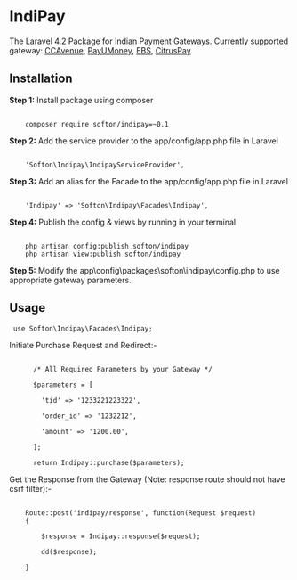 # IndiPay
The Laravel 4.2 Package for Indian Payment Gateways. Currently supported gateway: <a href="http://www.ccavenue.com/">CCAvenue</a>, <a href="https://www.payumoney.com/">PayUMoney</a>, <a href="https://www.ebs.in">EBS</a>, <a href="http://www.citruspay.com/">CitrusPay</a>

<h2>Installation</h2>
<b>Step 1:</b> Install package using composer
<pre><code>
    composer require softon/indipay=~0.1
</pre></code>

<b>Step 2:</b> Add the service provider to the app/config/app.php file in Laravel
<pre><code>
    'Softon\Indipay\IndipayServiceProvider',
</pre></code>

<b>Step 3:</b> Add an alias for the Facade to the app/config/app.php file in Laravel
<pre><code>
    'Indipay' => 'Softon\Indipay\Facades\Indipay',
</pre></code>

<b>Step 4:</b> Publish the config & views by running in your terminal
<pre><code>
    php artisan config:publish softon/indipay
	php artisan view:publish softon/indipay
</pre></code>

<b>Step 5:</b> Modify the app\config\packages\softon\indipay\config.php to use appropriate gateway parameters. 

<h2>Usage</h2>

<pre><code> use Softon\Indipay\Facades\Indipay;  </code></pre>
Initiate Purchase Request and Redirect:-
<pre><code> 
      /* All Required Parameters by your Gateway */
      
      $parameters = [
      
        'tid' => '1233221223322',
        
        'order_id' => '1232212',
        
        'amount' => '1200.00',
        
      ];
      
      return Indipay::purchase($parameters);
</code></pre>
Get the Response from the Gateway (Note: response route should not have csrf filter):-
<pre><code> 
    Route::post('indipay/response', function(Request $request)
	{
    
        $response = Indipay::response($request);

        dd($response);
    
    }  
</code></pre>